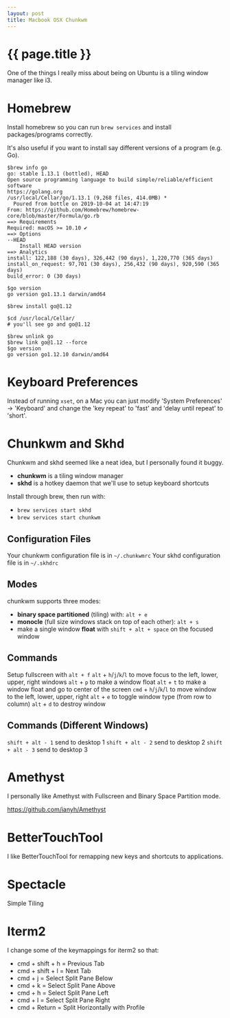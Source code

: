 ```yaml
---
layout: post
title: Macbook OSX Chunkwm
---
```



# {{ page.title }}

One of the things I really miss about being on Ubuntu is a tiling window manager like i3.

# Homebrew

Install homebrew so you can run `brew services` and install packages/programs correctly.

It's also useful if you want to install say different versions of a program (e.g. Go).

    $brew info go
    go: stable 1.13.1 (bottled), HEAD
    Open source programming language to build simple/reliable/efficient software
    https://golang.org
    /usr/local/Cellar/go/1.13.1 (9,268 files, 414.0MB) *
      Poured from bottle on 2019-10-04 at 14:47:19
    From: https://github.com/Homebrew/homebrew-core/blob/master/Formula/go.rb
    ==> Requirements
    Required: macOS >= 10.10 ✔
    ==> Options
    --HEAD
        Install HEAD version
    ==> Analytics
    install: 122,188 (30 days), 326,442 (90 days), 1,220,770 (365 days)
    install_on_request: 97,701 (30 days), 256,432 (90 days), 920,590 (365 days)
    build_error: 0 (30 days)

    $go version
    go version go1.13.1 darwin/amd64

    $brew install go@1.12

    $cd /usr/local/Cellar/
    # you'll see go and go@1.12

    $brew unlink go
    $brew link go@1.12 --force
    $go version
    go version go1.12.10 darwin/amd64

# Keyboard Preferences

Instead of running `xset`, on a Mac you can just modify 'System Preferences' -> 'Keyboard' and
change the 'key repeat' to 'fast' and 'delay until repeat' to 'short'.

# Chunkwm and Skhd

Chunkwm and skhd seemed like a neat idea, but I personally found it buggy.

* __chunkwm__ is a tiling window manager
* __skhd__ is a hotkey daemon that we'll use to setup keyboard shortcuts

Install through brew, then run with:

* `brew services start skhd`
* `brew services start chunkwm`

## Configuration Files

Your chunkwm configuration file is in `~/.chunkwmrc`
Your skhd configuration file is in `~/.skhdrc`

## Modes

chunkwm supports three modes:

* __binary space partitioned__ (tiling) with: `alt + e`
* __monocle__ (full size windows stack on top of each other): `alt + s`
* make a single window __float__ with `shift + alt + space` on the focused window

## Commands

Setup fullscreen with `alt + f`
`alt` + `h`/`j`/`k`/`l` to move focus to the left, lower, upper, right windows
`alt` + `p` to make a window float
`alt` + `t` to make a window float and go to center of the screen
`cmd` + `h`/`j`/`k`/`l` to move window to the left, lower, upper, right
`alt` + `e` to toggle window type (from row to column)
`alt` + `d` to destroy window

## Commands (Different Windows)

`shift + alt - 1` send to desktop 1
`shift + alt - 2` send to desktop 2
`shift + alt - 3` send to desktop 3

# Amethyst

I personally like Amethyst with Fullscreen and Binary Space Partition mode.

https://github.com/ianyh/Amethyst

# BetterTouchTool

I like BetterTouchTool for remapping new keys and shortcuts to applications.

# Spectacle

Simple Tiling

# Iterm2

I change some of the keymappings for iterm2 so that:

* cmd + shift + h = Previous Tab
* cmd + shift + l = Next Tab
* cmd + j = Select Split Pane Below
* cmd + k = Select Split Pane Above
* cmd + h = Select Split Pane Left
* cmd + l = Select Split Pane Right
* cmd + Return = Split Horizontally with Profile

